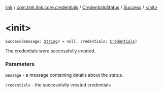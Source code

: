 [link](../../../index.md) / [com.tink.link.core.credentials](../../index.md) / [CredentialsStatus](../index.md) / [Success](index.md) / [&lt;init&gt;](./-init-.md)

# &lt;init&gt;

`Success(message: `[`String`](https://kotlinlang.org/api/latest/jvm/stdlib/kotlin/-string/index.html)`? = null, credentials: `[`Credentials`](../../../com.tink.model.credentials/-credentials/index.md)`)`

The credentials were successfully created.

### Parameters

`message` - a message containing details about the status.

`credentials` - the successfully created credentials